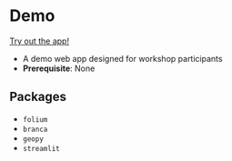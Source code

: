 # Demo

[Try out the app!](https://apr5-demo-app1.streamlit.app)

- A demo web app designed for workshop participants
- **Prerequisite**: None
 
## Packages  

- ```folium```
- ```branca```
- ```geopy```
- ```streamlit```

 
